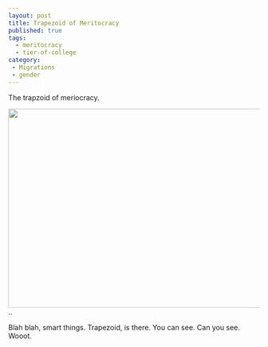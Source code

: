 ```yaml
---
layout: post
title: Trapezoid of Meritocracy
published: true
tags:
  - meritocracy
  - tier-of-college
category:
 - Migrations
 - gender
---
```


The trapzoid of meriocracy.

<img src= "{{ site.url }}/public/images/123.png" height=400 width=700></img>
..

Blah blah, smart things. Trapezoid, is there. You can see. Can you see. Wooot.
